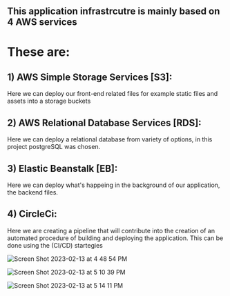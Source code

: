 ## This application infrastrcutre is mainly based on 4 AWS services

# These are:

## 1) AWS Simple Storage Services [S3]:

Here we can deploy our front-end related files for example static files and assets into a storage buckets

## 2) AWS Relational Database Services [RDS]:

Here we can deploy a relational database from variety of options, in this project postgreSQL was chosen.

## 3) Elastic Beanstalk [EB]:

Here we can deploy what's happeing in the background of our application, the backend files.

## 4) CircleCi:

Here we are creating a pipeline that will contribute into the creation of an automated procedure of building and deploying the application. This can be done using the (CI/CD) startegies



![Screen Shot 2023-02-13 at 4 48 54 PM](https://user-images.githubusercontent.com/91342432/218481238-93c31b27-8c8f-4616-9e40-6cbfcf90b8da.png)


![Screen Shot 2023-02-13 at 5 10 39 PM](https://user-images.githubusercontent.com/91342432/218481248-efe95e6a-c141-4439-9a80-6b720c47fbee.png)


![Screen Shot 2023-02-13 at 5 14 11 PM](https://user-images.githubusercontent.com/91342432/218481518-0a13ac49-6bec-4a63-a745-629b289e688e.png)

